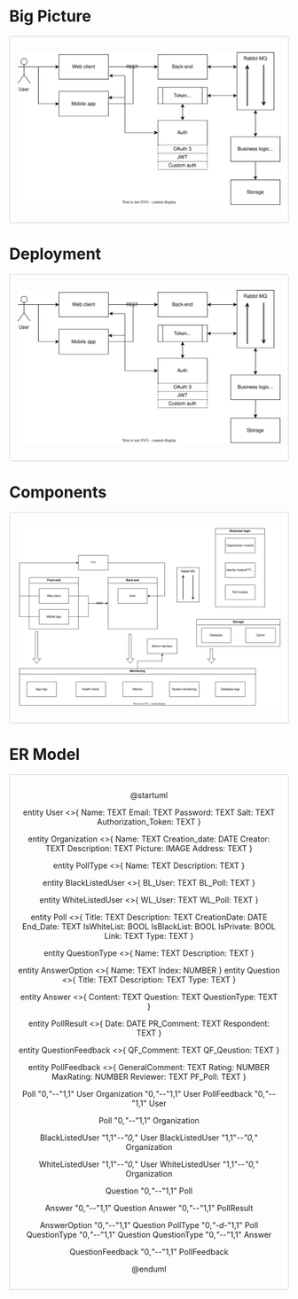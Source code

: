 <!--
## Реляційна схема

![eer](https://user-images.githubusercontent.com/31734600/145624893-81f1abe5-f15b-46d0-9325-3e609cf31dc1.png)
-->

# Big Picture

<center style="
    border-radius:4px;
    border: 1px solid #cfd7e6;
    box-shadow: 0 1px 3px 0 rgba(89,105,129,.05), 0 1px 1px 0 rgba(0,0,0,.025);
    padding: 1em;"
>

![Big Picture](./diagrams/big-picture.svg)

</center>

# Deployment

<center style="
    border-radius:4px;
    border: 1px solid #cfd7e6;
    box-shadow: 0 1px 3px 0 rgba(89,105,129,.05), 0 1px 1px 0 rgba(0,0,0,.025);
    padding: 1em;"
>

![Deployment](./diagrams/deployment.svg)

</center>

# Components

<center style="
    border-radius:4px;
    border: 1px solid #cfd7e6;
    box-shadow: 0 1px 3px 0 rgba(89,105,129,.05), 0 1px 1px 0 rgba(0,0,0,.025);
    padding: 1em;"
>

![Components](./diagrams/components.svg)

</center>

# ER Model

<center style="
    border-radius:4px;
    border: 1px solid #cfd7e6;
    box-shadow: 0 1px 3px 0 rgba(89,105,129,.05), 0 1px 1px 0 rgba(0,0,0,.025);
    padding: 1em;"
>

@startuml

entity User <<ENTITY>>{
    Name: TEXT
    Email: TEXT
    Password: TEXT
    Salt: TEXT
    Authorization_Token: TEXT
}

entity Organization <<ENTITY>>{
    Name: TEXT
    Creation_date: DATE
    Creator: TEXT
    Description: TEXT
    Picture: IMAGE
    Address: TEXT
}

entity PollType <<ENTITY>>{
    Name: TEXT
    Description: TEXT
}

entity BlackListedUser <<ENTITY>>{
    BL_User: TEXT
    BL_Poll: TEXT
}

entity WhiteListedUser <<ENTITY>>{
    WL_User: TEXT
    WL_Poll: TEXT
}

entity Poll <<ENTITY>>{
    Title: TEXT
    Description: TEXT
    CreationDate: DATE
    End_Date: TEXT
    IsWhiteList: BOOL
    IsBlackList: BOOL
    IsPrivate: BOOL
    Link: TEXT
    Type: TEXT
}

entity QuestionType <<ENTITY>>{
    Name: TEXT
    Description: TEXT
}

entity AnswerOption <<ENTITY>>{
    Name: TEXT
    Index: NUMBER
}
entity Question <<ENTITY>>{
    Title: TEXT
    Description: TEXT
    Type: TEXT
}

entity Answer <<ENTITY>>{
    Content: TEXT
    Question: TEXT
    QuestionType: TEXT
}

entity PollResult <<ENTITY>>{
    Date: DATE
    PR_Comment: TEXT
    Respondent: TEXT
}

entity QuestionFeedback <<ENTITY>>{
    QF_Comment: TEXT
    QF_Qeustion: TEXT
}

entity PollFeedback <<ENTITY>>{
    GeneralComment: TEXT
    Rating: NUMBER
    MaxRating: NUMBER
    Reviewer: TEXT
    PF_Poll: TEXT
}

Poll "0,*"--*"1,1" User
Organization "0,*"--*"1,1" User
PollFeedback "0,*"--*"1,1" User

Poll "0,*"--*"1,1" Organization

BlackListedUser "1,1"*--"0,*" User
BlackListedUser "1,1"--*"0,*" Organization

WhiteListedUser "1,1"*--"0,*" User
WhiteListedUser "1,1"--*"0,*" Organization


Question "0,*"--*"1,1" Poll

Answer "0,*"--*"1,1" Question
Answer "0,*"--*"1,1" PollResult

AnswerOption "0,*"--*"1,1" Question
PollType "0,*"-d-*"1,1" Poll
QuestionType "0,*"--*"1,1" Question
QuestionType "0,*"--*"1,1" Answer

QuestionFeedback "0,*"--*"1,1" PollFeedback

@enduml

</center>

